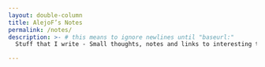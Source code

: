 ```yaml
---
layout: double-column
title: AlejoF’s Notes
permalink: /notes/
description: >- # this means to ignore newlines until "baseurl:"
  Stuff that I write - Small thoughts, notes and links to interesting things.

---
```

